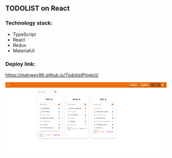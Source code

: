 ## TODOLIST on React

### Technology stack:
* TypeScript
* React
* Redux
* MaterialUI

### Deploy link:
https://matveev96.github.io/TodolistProject/

![img.png](img.png)